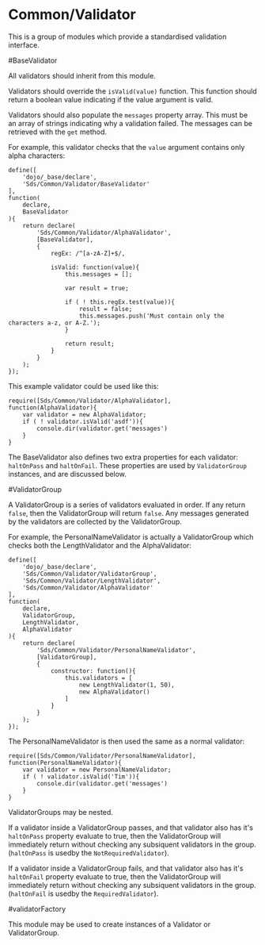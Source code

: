 Common/Validator
================

This is a group of modules which provide a standardised validation interface.

#BaseValidator

All validators should inherit from this module.

Validators should override the `isValid(value)` function. This function should
return a boolean value indicating if the value argument is valid.

Validators should also populate the `messages` property array. This must be an
array of strings indicating why a validation failed. The messages can
be retrieved with the `get` method.

For example, this validator checks that the `value` argument contains only alpha
characters:

    define([
        'dojo/_base/declare',
        'Sds/Common/Validator/BaseValidator'
    ],
    function(
        declare,
        BaseValidator
    ){
        return declare(
            'Sds/Common/Validator/AlphaValidator',
            [BaseValidator],
            {
                regEx: /^[a-zA-Z]+$/,

                isValid: function(value){
                    this.messages = [];

                    var result = true;

                    if ( ! this.regEx.test(value)){
                        result = false;
                        this.messages.push('Must contain only the characters a-z, or A-Z.');
                    }

                    return result;
                }
            }
        );
    });

This example validator could be used like this:

    require([Sds/Common/Validator/AlphaValidator], function(AlphaValidator){
        var validator = new AlphaValidator;
        if ( ! validator.isValid('asdf')){
            console.dir(validator.get('messages')
        }
    }

The BaseValidator also defines two extra properties for each validator: `haltOnPass` and `haltOnFail`.
These properties are used by `ValidatorGroup` instances, and are discussed below.

#ValidatorGroup

A ValidatorGroup is a series of validators evaluated in order. If any return `false`, then
the ValidatorGroup will return `false`. Any messages generated by the validators are
collected by the ValidatorGroup.

For example, the PersonalNameValidator is actually a ValidatorGroup which checks both the
LengthValidator and the AlphaValidator:

    define([
        'dojo/_base/declare',
        'Sds/Common/Validator/ValidatorGroup',
        'Sds/Common/Validator/LengthValidator',
        'Sds/Common/Validator/AlphaValidator'
    ],
    function(
        declare,
        ValidatorGroup,
        LengthValidator,
        AlphaValidator
    ){
        return declare(
            'Sds/Common/Validator/PersonalNameValidator',
            [ValidatorGroup],
            {
                constructor: function(){
                    this.validators = [
                        new LengthValidator(1, 50),
                        new AlphaValidator()
                    ]
                }
            }
        );
    });

The PersonalNameValidator is then used the same as a normal validator:

    require([Sds/Common/Validator/PersonalNameValidator], function(PersonalNameValidator){
        var validator = new PersonalNameValidator;
        if ( ! validator.isValid('Tim')){
            console.dir(validator.get('messages')
        }
    }

ValidatorGroups may be nested.

If a validator inside a ValidatorGroup passes, and that validator also has it's `haltOnPass` property
evaluate to true, then the ValidatorGroup will immediately return without checking any subsiquent
validators in the group. (`haltOnPass` is usedby the `NotRequiredValidator`).

If a validator inside a ValidatorGroup fails, and that validator also has it's `haltOnFail` property
evaluate to true, then the ValidatorGroup will immediately return without checking any subsiquent
validators in the group. (`haltOnFail` is usedby the `RequiredValidator`).

#validatorFactory

This module may be used to create instances of a Validator or ValidatorGroup.
